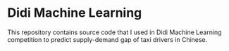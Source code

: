 # Didi Machine Learning 

This repository contains source code that I used in Didi Machine Learning competition to predict supply-demand gap of taxi drivers in Chinese.

